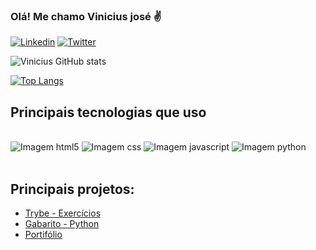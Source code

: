 ### Olá! Me chamo Vinicius josé ✌️


[![Linkedin](https://img.shields.io/badge/LinkedIn-0077B5?style=for-the-badge&logo=linkedin&logoColor=white)](https://www.linkedin.com/in/vinicius-jos%C3%A9-b5699a207/)
[![Twitter](https://img.shields.io/badge/Twitter-1DA1F2?style=for-the-badge&logo=twitter&logoColor=white)](https://twitter.com/@viniciusgit)

![Vinicius GitHub stats](https://github-readme-stats.vercel.app/api?username=viniciusjosedev&show_icons=true&theme=highcontrast)

[![Top Langs](https://github-readme-stats.vercel.app/api/top-langs/?username=viniciusjosedev&layout=compact)](https://github.com/anuraghazra/github-readme-stats)

## Principais tecnologias que uso

<div style="display: inline_block"><br>
	<img alt='Imagem html5' src='https://img.shields.io/badge/HTML5-E34F26?style=for-the-badge&logo=html5&logoColor=white'>
	<img alt='Imagem css' src='https://img.shields.io/badge/CSS3-1572B6?style=for-the-badge&logo=css3&logoColor=white'>
	<img alt='Imagem javascript' src='https://img.shields.io/badge/JavaScript-F7DF1E?style=for-the-badge&logo=javascript&logoColor=black'>
	<img alt='Imagem python' src='https://img.shields.io/badge/Python-14354C?style=for-the-badge&logo=python&logoColor=white'>

</div><br>

## Principais projetos:

<div>
	<ul>
		<li><a href='https://github.com/viniciusjosedev/trybe-exercicios' target='_blank'>Trybe - Exercícios</a></li>
		<li><a href='https://github.com/viniciusjosedev/Exercicios-Python' target='_blank'>Gabarito - Python</a></li>
		<li><a href='https://github.com/viniciusjosedev/viniciusjosedev.github.io' target='_blank'>Portifólio</a></li>
	</ul>
</div>



